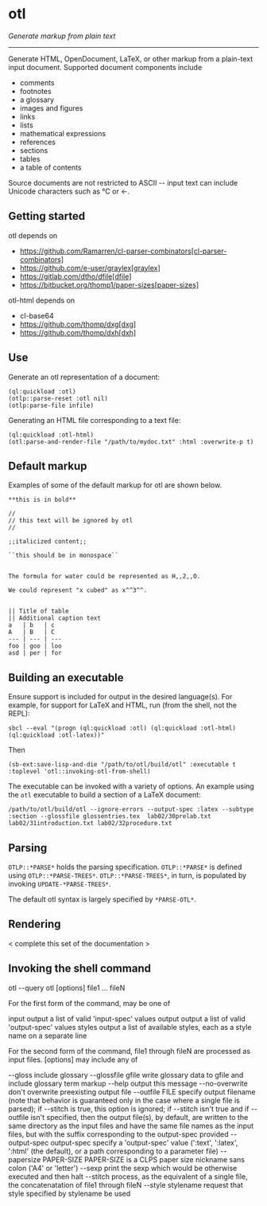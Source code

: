 # otl

*Generate markup from plain text*

---

Generate HTML, OpenDocument, LaTeX, or other markup from a plain-text input document. Supported document components include 
- comments
- footnotes
- a glossary
- images and figures 
- links
- lists
- mathematical expressions
- references
- sections
- tables
- a table of contents

Source documents are not restricted to ASCII -- input text can include Unicode characters such as ℃ or ←.



## Getting started

otl depends on
- https://github.com/Ramarren/cl-parser-combinators[cl-parser-combinators]
- https://github.com/e-user/graylex[graylex]
- https://gitlab.com/dtho/dfile[dfile]
- https://bitbucket.org/thomp1/paper-sizes[paper-sizes]

otl-html depends on
- cl-base64
- https://github.com/thomp/dxg[dxg]
- https://github.com/thomp/dxh[dxh]


## Use

Generate an otl representation of a document:
	 
    (ql:quickload :otl)
	(otlp::parse-reset :otl nil)
    (otlp:parse-file infile)


Generating an HTML file corresponding to a text file:

    (ql:quickload :otl-html)
    (otl:parse-and-render-file "/path/to/mydoc.txt" :html :overwrite-p t)


## Default markup

Examples of some of the default markup for otl are shown below.

	**this is in bold**

	//
	// this text will be ignored by otl
	//

	;;italicized content;;

	``this should be in monospace``


	The formula for water could be represented as H,,2,,O.

	We could represent "x cubed" as x^^3^^.


	|| Title of table
	|| Additional caption text
	a   | b   | c
	A   | B   | C
	--- | --- | ---
	foo | goo | loo
	asd | per | for



## Building an executable

Ensure support is included for output in the desired language(s). For example, for support for LaTeX and HTML, run (from the shell, not the REPL):

    sbcl --eval "(progn (ql:quickload :otl) (ql:quickload :otl-html) (ql:quickload :otl-latex))"
	
Then

	(sb-ext:save-lisp-and-die "/path/to/otl/build/otl" :executable t :toplevel 'otl::invoking-otl-from-shell)


The executable can be invoked with a variety of options. An example using the `otl` executable to build a section of a LaTeX document:

    /path/to/otl/build/otl --ignore-errors --output-spec :latex --subtype :section --glossfile glossentries.tex  lab02/30prelab.txt lab02/31introduction.txt lab02/32procedure.txt


## Parsing

`OTLP::*PARSE*` holds the parsing specification. `OTLP::*PARSE*` is defined using `OTLP::*PARSE-TREES*`. `OTLP::*PARSE-TREES*`, in turn, is populated by invoking `UPDATE-*PARSE-TREES*`. 

The default otl syntax is largely specified by `*PARSE-OTL*`.


## Rendering

< complete this set of the documentation >


## Invoking the shell command

otl --query <query text>
otl [options] file1 ... fileN


For the first form of the command, <query text> may be one of

input
        output a list of valid 'input-spec' values
output
        output a list of valid 'output-spec' values
styles
        output a list of available styles, each as a style name on a separate line


For the second form of the command, file1 through fileN are processed as input files. [options] may include any of

--gloss
        include glossary
--glossfile gfile
        write glossary data to gfile and include glossary term markup
--help
        output this message
--no-overwrite
        don't overwrite preexisting output file
--outfile FILE
        specify output filename (note that behavior is guaranteed only in the case where a single file is parsed); if --stitch is true, this option is ignored; if --stitch isn't true and if --outfile isn't specified, then the output file(s), by default, are written to the same directory as the input files and have the same file names as the input files, but with the suffix corresponding to the output-spec provided
--output-spec output-spec
        specify a 'output-spec' value (':text', ':latex', ':html' (the default), or a path corresponding to a parameter file)
--papersize PAPER-SIZE
        PAPER-SIZE is a CLPS paper size nickname sans colon ('A4' or 'letter')
--sexp
        print the sexp which would be otherwise executed and then halt
--stitch
        process, as the equivalent of a single file, the concatenatation of file1 through fileN
--style stylename
        request that style specified by stylename be used
